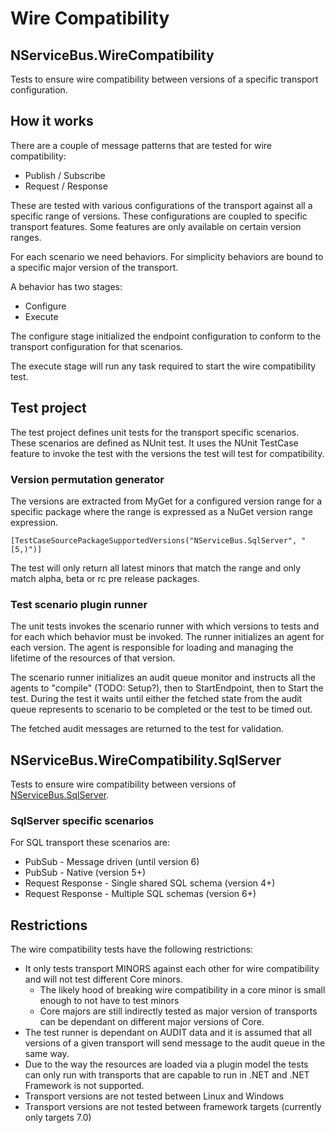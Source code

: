 # Wire Compatibility

## NServiceBus.WireCompatibility

Tests to ensure wire compatibility between versions of a specific transport configuration.

## How it works

There are a couple of message patterns that are tested for wire compatibility:

- Publish / Subscribe
- Request / Response

These are tested with various configurations of the transport against all a specific range of versions. These configurations are coupled to specific transport features. Some features are only available on certain version ranges.

For each scenario we need behaviors. For simplicity behaviors are bound to a specific major version of the transport.

A behavior has two stages:

- Configure
- Execute

The configure stage initialized the endpoint configuration to conform to the transport configuration for that scenarios.

The execute stage will run any task required to start the wire compatibility test.

## Test project

The test project defines unit tests for the transport specific scenarios. These scenarios are defined as NUnit test. It uses the NUnit TestCase feature to invoke the test with the  versions the test will test for compatibility.

### Version permutation generator

The versions are extracted from MyGet for a configured version range for a specific package where the range is expressed as a NuGet version range expression.

    [TestCaseSourcePackageSupportedVersions("NServiceBus.SqlServer", "[5,)")]

The test will only return all latest minors that match the range and only match alpha, beta or rc pre release packages.

### Test scenario plugin runner


The unit tests invokes the scenario runner with which versions to tests and for each which behavior must be invoked. The runner initializes an agent for each version. The agent is responsible for loading and managing the lifetime of the resources of that version.

The scenario runner initializes an audit queue monitor and instructs all the agents to "compile" (TODO: Setup?), then to StartEndpoint, then to Start the test. During the test it waits until either the fetched state from the audit queue represents to scenario to be completed or the test to be timed out.

The fetched audit messages are returned to the test for validation.

## NServiceBus.WireCompatibility.SqlServer

Tests to ensure wire compatibility between versions of [NServiceBus.SqlServer](https://github.com/Particular/NServiceBus.SqlServer).

### SqlServer specific scenarios

For SQL transport these scenarios are:

- PubSub - Message driven (until version 6)
- PubSub - Native (version 5+)
- Request Response - Single shared SQL schema (version 4+)
- Request Response - Multiple SQL schemas (version 6+)

## Restrictions

The wire compatibility tests have the following restrictions:

- It only tests transport MINORS against each other for wire compatibility and will not test different Core minors.
  - The likely hood of breaking wire compatibility in a core minor is small enough to not have to test minors
  - Core majors are still indirectly tested as major version of transports can be dependant on different major versions of Core.
- The test runner is dependant on AUDIT data and it is assumed that all versions of a given transport will send message to the audit queue in the same way.
- Due to the way the resources are loaded via a plugin model the tests can only run with transports that are capable to run in .NET and .NET Framework is not supported.
- Transport versions are not tested between Linux and Windows
- Transport versions are not tested between framework targets (currently only targets 7.0)

